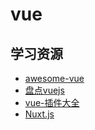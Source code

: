 # vue

## 学习资源
- [awesome-vue](https://github.com/vuejs/awesome-vue#libraries--plugins)
- [盘点vuejs](https://segmentfault.com/a/1190000010670186)
- [vue-插件大全](https://www.jianshu.com/p/e8f9bc386452)
- [Nuxt.js](https://zh.nuxtjs.org/)